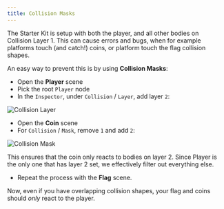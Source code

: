 ```yaml
---
title: Collision Masks
---
```


The Starter Kit is setup with both the player, and all other bodies on Collision Layer 1. This can cause errors and bugs, when for example platforms touch (and catch!) coins, or platform touch the flag collision shapes.

An easy way to prevent this is by using **Collision Masks**:

* Open the **Player** scene
* Pick the root `Player` node
* In the `Inspector`, under `Collision` / `Layer`, add layer `2`:

![Collision Layer](res/collision_masks/collision_layer.png)

* Open the **Coin** scene
* For `Collision` / `Mask`, remove `1` and add `2`:

![Collision Mask](res/collision_masks/collision_mask.png)

This ensures that the coin only reacts to bodies on layer 2. Since Player is the only one that has layer 2 set, we effectively filter out everything else.

* Repeat the process with the **Flag** scene.

Now, even if you have overlapping collision shapes, your flag and coins should *only* react to the player.
